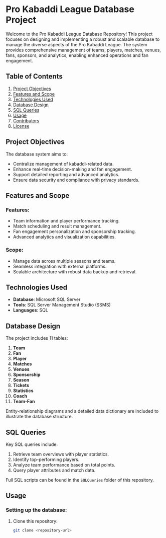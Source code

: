 # Pro Kabaddi League Database Project

Welcome to the Pro Kabaddi League Database Repository! This project focuses on designing and implementing a robust and scalable database to manage the diverse aspects of the Pro Kabaddi League. The system provides comprehensive management of teams, players, matches, venues, fans, sponsors, and analytics, enabling enhanced operations and fan engagement.

## Table of Contents
1. [Project Objectives](#project-objectives)
2. [Features and Scope](#features-and-scope)
3. [Technologies Used](#technologies-used)
4. [Database Design](#database-design)
5. [SQL Queries](#sql-queries)
6. [Usage](#usage)
7. [Contributors](#contributors)
8. [License](#license)

## Project Objectives
The database system aims to:
- Centralize management of kabaddi-related data.
- Enhance real-time decision-making and fan engagement.
- Support detailed reporting and advanced analytics.
- Ensure data security and compliance with privacy standards.

## Features and Scope
### Features:
- Team information and player performance tracking.
- Match scheduling and result management.
- Fan engagement personalization and sponsorship tracking.
- Advanced analytics and visualization capabilities.

### Scope:
- Manage data across multiple seasons and teams.
- Seamless integration with external platforms.
- Scalable architecture with robust data backup and retrieval.

## Technologies Used
- **Database**: Microsoft SQL Server
- **Tools**: SQL Server Management Studio (SSMS)
- **Languages**: SQL

## Database Design
The project includes 11 tables:
1. **Team**
2. **Fan**
3. **Player**
4. **Matches**
5. **Venues**
6. **Sponsorship**
7. **Season**
8. **Tickets**
9. **Statistics**
10. **Coach**
11. **Team-Fan**

Entity-relationship diagrams and a detailed data dictionary are included to illustrate the database structure.

## SQL Queries
Key SQL queries include:
1. Retrieve team overviews with player statistics.
2. Identify top-performing players.
3. Analyze team performance based on total points.
4. Query player attributes and match data.

Full SQL scripts can be found in the `SQLQueries` folder of this repository.

## Usage
### Setting up the database:
1. Clone this repository:
   ```bash
   git clone <repository-url>
